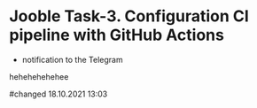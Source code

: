 # Jooble Task-3. Configuration CI pipeline with GitHub Actions


+ notification to the Telegram  

hehehehehehee

#changed 18.10.2021  13:03
